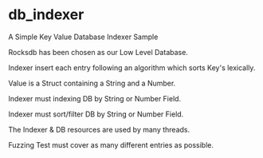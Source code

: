 # db_indexer
A Simple Key Value Database Indexer Sample

Rocksdb has been chosen as our Low Level Database.

Indexer insert each entry following an algorithm which sorts Key's lexically.

Value is a Struct containing a String and a Number.

Indexer must indexing DB by String or Number Field.

Indexer must sort/filter DB by String or Number Field.

The Indexer & DB resources are used by many threads.

Fuzzing Test must cover as many different entries as possible.
